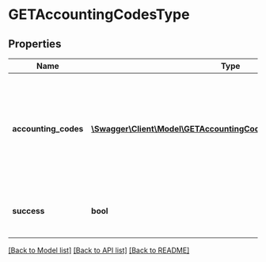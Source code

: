 # GETAccountingCodesType

## Properties
Name | Type | Description | Notes
------------ | ------------- | ------------- | -------------
**accounting_codes** | [**\Swagger\Client\Model\GETAccountingCodeItemWithoutSuccessType[]**](GETAccountingCodeItemWithoutSuccessType.md) | An array of all the accounting codes in your chart of accounts. Each accounting code has the following fields. | [optional] 
**success** | **bool** | Returns &#x60;true&#x60; if the request was processed successfully. | [optional] 

[[Back to Model list]](../README.md#documentation-for-models) [[Back to API list]](../README.md#documentation-for-api-endpoints) [[Back to README]](../README.md)


